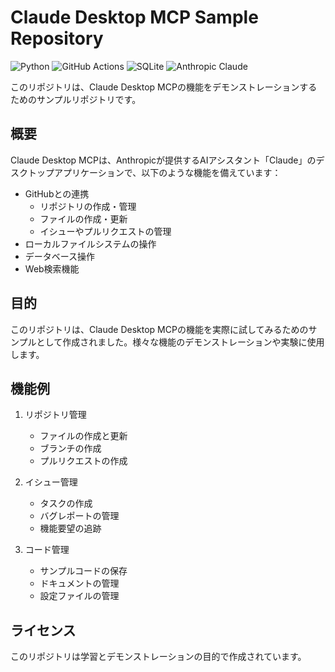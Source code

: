 # Claude Desktop MCP Sample Repository

![Python](https://img.shields.io/badge/Python-3776AB?style=for-the-badge&logo=python&logoColor=white)
![GitHub Actions](https://img.shields.io/badge/GitHub_Actions-2088FF?style=for-the-badge&logo=github-actions&logoColor=white)
![SQLite](https://img.shields.io/badge/SQLite-07405E?style=for-the-badge&logo=sqlite&logoColor=white)
![Anthropic Claude](https://img.shields.io/badge/Claude_AI-6B47ED?style=for-the-badge&logoColor=white)

このリポジトリは、Claude Desktop MCPの機能をデモンストレーションするためのサンプルリポジトリです。

## 概要

Claude Desktop MCPは、Anthropicが提供するAIアシスタント「Claude」のデスクトップアプリケーションで、以下のような機能を備えています：

- GitHubとの連携
  - リポジトリの作成・管理
  - ファイルの作成・更新
  - イシューやプルリクエストの管理
- ローカルファイルシステムの操作
- データベース操作
- Web検索機能

## 目的

このリポジトリは、Claude Desktop MCPの機能を実際に試してみるためのサンプルとして作成されました。様々な機能のデモンストレーションや実験に使用します。

## 機能例

1. リポジトリ管理
   - ファイルの作成と更新
   - ブランチの作成
   - プルリクエストの作成

2. イシュー管理
   - タスクの作成
   - バグレポートの管理
   - 機能要望の追跡

3. コード管理
   - サンプルコードの保存
   - ドキュメントの管理
   - 設定ファイルの管理

## ライセンス

このリポジトリは学習とデモンストレーションの目的で作成されています。
